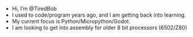 - Hi, I’m @TiredBob
- I used to code/program years ago, and I am getting back into learning.
- My current focus is Python/Micropython/Godot.
- I am looking to get into assembly for older 8 bit processors (6502/Z80)

<!---
TiredBob/TiredBob is a ✨ special ✨ repository because its `README.md` (this file) appears on your GitHub profile.
You can click the Preview link to take a look at your changes.
--->
